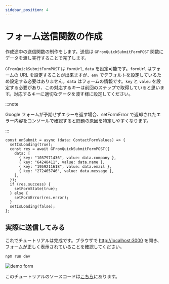 ```yaml
---
sidebar_position: 4
---
```


# フォーム送信関数の作成

作成途中の送信関数の制作をします。送信は `GFromQuickSubmitFormPOST` 関数にデータを渡し実行することで完了します。

`GFromQuickSubmitFormPOST` は `formUrl`, `data` を設定可能です。`formUrl` はフォームの URL を設定することが出来ますが、`env` でデフォルトを設定しているため設定する必要はありません。`data` はフォームの情報です。`key` と `valeu` を設定する必要があり、この対応するキーは前回のステップで取得していると思います。対応するキーに適切なデータを渡す様に設定してください。

:::note

Google フォームが予期せずエラーを返す場合、setFormError で返却されたエラー内容をコンソールで確認すると問題の原因を特定しやすくなります。

:::

```tsx
const onSubmit = async (data: ContactFormValues) => {
  setIsLoading(true);
  const res = await GFromQuickSubmitFormPOST({
    data: [
      { key: "1037971436", value: data.company },
      { key: "64248411", value: data.name },
      { key: "1959211618", value: data.email },
      { key: "272465746", value: data.message },
    ],
  });
  if (res.success) {
    setFormState(true);
  } else {
    setFormError(res.error);
  }
  setIsLoading(false);
};
```

## 実際に送信してみる

これでチュートリアルは完成です。ブラウザで [http://localhost:3000](http://localhost:3000) を開き、フォームが正しく表示されていることを確認してください。

```bash
npm run dev
```

![demo form](https://github.com/user-attachments/assets/c1ab43b7-0c25-47a5-a7bf-c08896d4d829)

このチュートリアルのソースコードは[こちら](https://github.com/toakiryu/gform-quick-submit/tree/main/templates/nextjs-tutorial)にあります。
